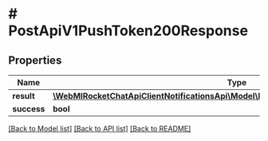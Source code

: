 # # PostApiV1PushToken200Response

## Properties

Name | Type | Description | Notes
------------ | ------------- | ------------- | -------------
**result** | [**\WebMIRocketChatApiClientNotificationsApi\Model\PostApiV1PushToken200ResponseResult**](PostApiV1PushToken200ResponseResult.md) |  | [optional]
**success** | **bool** |  | [optional]

[[Back to Model list]](../../README.md#models) [[Back to API list]](../../README.md#endpoints) [[Back to README]](../../README.md)
